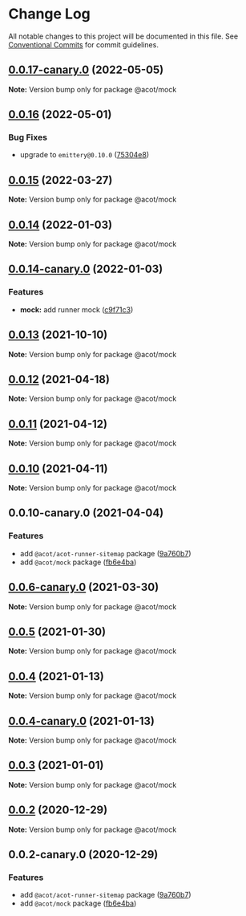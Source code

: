# Change Log

All notable changes to this project will be documented in this file.
See [Conventional Commits](https://conventionalcommits.org) for commit guidelines.

## [0.0.17-canary.0](https://github.com/acot-a11y/acot/compare/v0.0.16...v0.0.17-canary.0) (2022-05-05)

**Note:** Version bump only for package @acot/mock

## [0.0.16](https://github.com/acot-a11y/acot/compare/v0.0.15...v0.0.16) (2022-05-01)

### Bug Fixes

- upgrade to `emittery@0.10.0` ([75304e8](https://github.com/acot-a11y/acot/commit/75304e89832b671ca1a01015acf9283d13d042dd))

## [0.0.15](https://github.com/acot-a11y/acot/compare/v0.0.14...v0.0.15) (2022-03-27)

**Note:** Version bump only for package @acot/mock

## [0.0.14](https://github.com/acot-a11y/acot/compare/v0.0.14-canary.2...v0.0.14) (2022-01-03)

**Note:** Version bump only for package @acot/mock

## [0.0.14-canary.0](https://github.com/acot-a11y/acot/compare/v0.0.13...v0.0.14-canary.0) (2022-01-03)

### Features

- **mock:** add runner mock ([c9f71c3](https://github.com/acot-a11y/acot/commit/c9f71c369c2ede7514884b2e0187f0a4e841c218))

## [0.0.13](https://github.com/acot-a11y/acot/compare/v0.0.13-canary.0...v0.0.13) (2021-10-10)

**Note:** Version bump only for package @acot/mock

## [0.0.12](https://github.com/acot-a11y/acot/compare/v0.0.11...v0.0.12) (2021-04-18)

**Note:** Version bump only for package @acot/mock

## [0.0.11](https://github.com/acot-a11y/acot/compare/v0.0.10...v0.0.11) (2021-04-12)

**Note:** Version bump only for package @acot/mock

## [0.0.10](https://github.com/acot-a11y/acot/compare/v0.0.10-canary.0...v0.0.10) (2021-04-11)

**Note:** Version bump only for package @acot/mock

## 0.0.10-canary.0 (2021-04-04)

### Features

- add `@acot/acot-runner-sitemap` package ([9a760b7](https://github.com/acot-a11y/acot/commit/9a760b787df44a0febac52ccb254073179786306))
- add `@acot/mock` package ([fb6e4ba](https://github.com/acot-a11y/acot/commit/fb6e4bad5a5562260561c5585eb83ba492bdb6a6))

## [0.0.6-canary.0](https://github.com/acot-a11y/acot/compare/@acot/mock@0.0.5...@acot/mock@0.0.6-canary.0) (2021-03-30)

**Note:** Version bump only for package @acot/mock

## [0.0.5](https://github.com/acot-a11y/acot/compare/@acot/mock@0.0.4...@acot/mock@0.0.5) (2021-01-30)

**Note:** Version bump only for package @acot/mock

## [0.0.4](https://github.com/acot-a11y/acot/compare/@acot/mock@0.0.4-canary.0...@acot/mock@0.0.4) (2021-01-13)

**Note:** Version bump only for package @acot/mock

## [0.0.4-canary.0](https://github.com/acot-a11y/acot/compare/@acot/mock@0.0.3...@acot/mock@0.0.4-canary.0) (2021-01-13)

**Note:** Version bump only for package @acot/mock

## [0.0.3](https://github.com/acot-a11y/acot/compare/@acot/mock@0.0.2...@acot/mock@0.0.3) (2021-01-01)

**Note:** Version bump only for package @acot/mock

## [0.0.2](https://github.com/acot-a11y/acot/compare/@acot/mock@0.0.2-canary.0...@acot/mock@0.0.2) (2020-12-29)

**Note:** Version bump only for package @acot/mock

## 0.0.2-canary.0 (2020-12-29)

### Features

- add `@acot/acot-runner-sitemap` package ([9a760b7](https://github.com/acot-a11y/acot/commit/9a760b787df44a0febac52ccb254073179786306))
- add `@acot/mock` package ([fb6e4ba](https://github.com/acot-a11y/acot/commit/fb6e4bad5a5562260561c5585eb83ba492bdb6a6))
